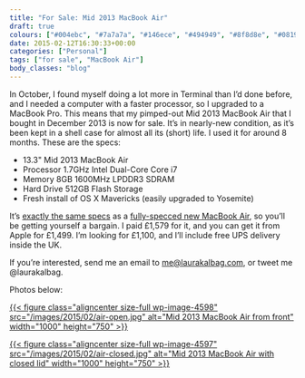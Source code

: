 ```yaml
---
title: "For Sale: Mid 2013 MacBook Air"
draft: true
colours: ["#004ebc", "#7a7a7a", "#146ece", "#494949", "#8f8d8e", "#081934", "#8f8d8e"]
date: 2015-02-12T16:30:33+00:00
categories: ["Personal"]
tags: ["for sale", "MacBook Air"]
body_classes: "blog"
---
```


In October, I found myself doing a lot more in Terminal than I’d done before, and I needed a computer with a faster processor, so I upgraded to a MacBook Pro. This means that my pimped-out Mid 2013 MacBook Air that I bought in December 2013 is now for sale. It’s in nearly-new condition, as it’s been kept in a shell case for almost all its (short) life. I used it for around 8 months. These are the specs:

* 13.3" Mid 2013 MacBook Air
* Processor 1.7GHz Intel Dual-Core Core i7
* Memory 8GB 1600MHz LPDDR3 SDRAM
* Hard Drive 512GB Flash Storage
* Fresh install of OS X Mavericks (easily upgraded to Yosemite)

It’s [exactly the same specs](http://support.apple.com/kb/SP678?viewlocale=en_US&amp;locale=en_US) as a [fully-specced new MacBook Air](http://www.apple.com/mac/compare/notebooks.html), so you’ll be getting yourself a bargain. I paid £1,579 for it, and you can get it from Apple for £1,499. I’m looking for £1,100, and I’ll include free UPS delivery inside the UK.

If you’re interested, send me an email to me@laurakalbag.com, or tweet me @laurakalbag.

Photos below:

[{{< figure class="aligncenter size-full wp-image-4598" src="/images/2015/02/air-open.jpg" alt="Mid 2013 MacBook Air from front" width="1000" height="750" >}}](/images/2015/02/air-open.jpg)

[{{< figure class="aligncenter size-full wp-image-4597" src="/images/2015/02/air-closed.jpg" alt="Mid 2013 MacBook Air with closed lid" width="1000" height="750" >}}](/images/2015/02/air-closed.jpg)

	